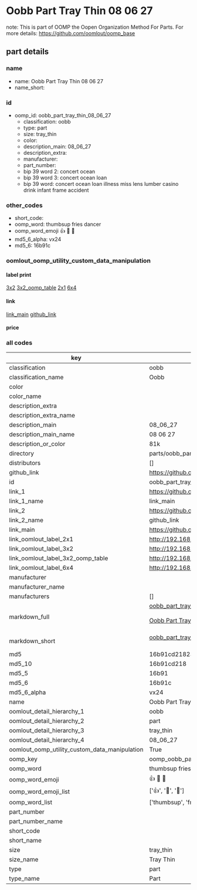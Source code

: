# Oobb Part Tray Thin 08 06 27  

note: This is part of OOMP the Oopen Organization Method For Parts. For more details: https://github.com/oomlout/oomp_base

##  part details





### name
* name: Oobb Part Tray Thin 08 06 27
* name_short: 
### id
* oomp_id: oobb_part_tray_thin_08_06_27
  * classification: oobb
  * type: part
  * size: tray_thin
  * color: 
  * description_main: 08_06_27
  * description_extra: 
  * manufacturer: 
  * part_number: 
  * bip 39 word 2: concert ocean
  * bip 39 word 3: concert ocean loan
  * bip 39 word: concert ocean loan illness miss lens lumber casino drink infant frame accident

### other_codes
* short_code: 
* oomp_word: thumbsup fries dancer
* oomp_word_emoji :thumbsup: :fries: :dancer:
* md5_6_alpha: vx24
* md5_6: 16b91c






### oomlout_oomp_utility_custom_data_manipulation
#### label print
[3x2](http://192.168.1.245:1112/?label=oomp%20vx24)
[3x2_oomp_table](http://192.168.1.107:1112/?label=oomp%20vx24)
[2x1](http://192.168.1.242:1112/?label=oomp%20vx24)
[6x4](http://192.168.1.55:1112/?label=oomp%20vx24)    

#### link

[link_main](https://github.com/oomlout/oomlout_oomp_current_version_messy/tree/main/parts/oobb_part_tray_thin_08_06_27) [github_link](https://github.com/oomlout/oomlout_oomp_part_src/tree/main/parts/oobb_part_tray_thin_08_06_27)                             

#### price







### all codes 
| key | value |  
| --- | --- |  
| classification | oobb |  
| classification_name | Oobb |  
| color |  |  
| color_name |  |  
| description_extra |  |  
| description_extra_name |  |  
| description_main | 08_06_27 |  
| description_main_name | 08 06 27 |  
| description_or_color | 81k |  
| directory | parts/oobb_part_tray_thin_08_06_27 |  
| distributors | [] |  
| github_link | https://github.com/oomlout/oomlout_oomp_part_src/tree/main/parts/oobb_part_tray_thin_08_06_27 |  
| id | oobb_part_tray_thin_08_06_27 |  
| link_1 | https://github.com/oomlout/oomlout_oomp_current_version_messy/tree/main/parts/oobb_part_tray_thin_08_06_27 |  
| link_1_name | link_main |  
| link_2 | https://github.com/oomlout/oomlout_oomp_part_src/tree/main/parts/oobb_part_tray_thin_08_06_27 |  
| link_2_name | github_link |  
| link_main | https://github.com/oomlout/oomlout_oomp_current_version_messy/tree/main/parts/oobb_part_tray_thin_08_06_27 |  
| link_oomlout_label_2x1 | http://192.168.1.242:1112/?label=oomp%20vx24 |  
| link_oomlout_label_3x2 | http://192.168.1.245:1112/?label=oomp%20vx24 |  
| link_oomlout_label_3x2_oomp_table | http://192.168.1.107:1112/?label=oomp%20vx24 |  
| link_oomlout_label_6x4 | http://192.168.1.55:1112/?label=oomp%20vx24 |  
| manufacturer |  |  
| manufacturer_name |  |  
| manufacturers | [] |  
| markdown_full | [oobb_part_tray_thin_08_06_27](https://github.com/oomlout/oomlout_oomp_current_version_messy/tree/main/parts/oobb_part_tray_thin_08_06_27)<br>[](https://github.com/oomlout/oomlout_oomp_current_version_messy/tree/main/parts/oobb_part_tray_thin_08_06_27)<br>[Oobb Part Tray Thin 08 06 27](https://github.com/oomlout/oomlout_oomp_current_version_messy/tree/main/parts/oobb_part_tray_thin_08_06_27)<br><br> |  
| markdown_short | [oobb_part_tray_thin_08_06_27](https://github.com/oomlout/oomlout_oomp_current_version_messy/tree/main/parts/oobb_part_tray_thin_08_06_27)<br><br> |  
| md5 | 16b91cd21823709e00c6e71306263975 |  
| md5_10 | 16b91cd218 |  
| md5_5 | 16b91 |  
| md5_6 | 16b91c |  
| md5_6_alpha | vx24 |  
| name | Oobb Part Tray Thin 08 06 27 |  
| oomlout_detail_hierarchy_1 | oobb |  
| oomlout_detail_hierarchy_2 | part |  
| oomlout_detail_hierarchy_3 | tray_thin |  
| oomlout_detail_hierarchy_4 | 08_06_27 |  
| oomlout_oomp_utility_custom_data_manipulation | True |  
| oomp_key | oomp_oobb_part_tray_thin_08_06_27 |  
| oomp_word | thumbsup fries dancer |  
| oomp_word_emoji | :thumbsup: :fries: :dancer: |  
| oomp_word_emoji_list | [':thumbsup:', ':fries:', ':dancer:'] |  
| oomp_word_list | ['thumbsup', 'fries', 'dancer'] |  
| part_number |  |  
| part_number_name |  |  
| short_code |  |  
| short_name |  |  
| size | tray_thin |  
| size_name | Tray Thin |  
| type | part |  
| type_name | Part |  
